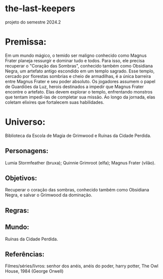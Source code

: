# the-last-keepers
projeto do semestre 2024.2


# Premissa:

Em um mundo mágico, o temido ser maligno conhecido como Magnus Frater planeja ressurgir e dominar tudo e todos. Para isso, ele precisa recuperar o "Coração das Sombras", conhecido também como Obsidiana Negra, um artefato antigo escondido em um templo sagrado. Esse templo, cercado por florestas sombrias e cheio de armadilhas, é a única barreira entre Magnus Frater e seu poder absoluto.
Os jogadores assumem o papel de Guardiões da Luz, herois destinados a impedir que Magnus Frater encontre o artefato. 
Elas devem explorar o templo, enfrentando monstros que tentam impedi-las de completar sua missão. Ao longo da jornada, elas coletam elixires que fortalecem suas habilidades.

# Universo:
Biblioteca da Escola de Magia de Grimwood e Ruínas da Cidade Perdida.

## Personagens:

Lumia Stormfeather (bruxa); Quinnie Grimroot (elfa); Magnus Frater (vilão).

## Objetivos:

Recuperar o coração das sombras, conhecido também como Obsidiana Negra, e salvar o Grimwood da dominação.

## Regras:



## Mundo:

Ruínas da Cidade Perdida. 

## Referências:


Filmes/séries/livros: senhor dos anéis, anéis do poder, harry potter, The Owl House, 1984 (George Orwell)
